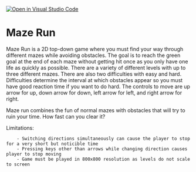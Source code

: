 [![Open in Visual Studio Code](https://classroom.github.com/assets/open-in-vscode-f059dc9a6f8d3a56e377f745f24479a46679e63a5d9fe6f495e02850cd0d8118.svg)](https://classroom.github.com/online_ide?assignment_repo_id=6696603&assignment_repo_type=AssignmentRepo)
# Maze Run
Maze Run is a 2D top-down game where you must find your way through different mazes while avoiding obstacles. The goal is to reach the green goal at the end of each maze without getting hit once as you only have one life as quickly as possible. There are a variety of different levels with up to three different mazes. There are also two difficulties with easy and hard. Difficulties determine the interval at which obstacles appear so you must have good reaction time if you want to do hard. The controls to move are up arrow for up, down arrow for down, left arrow for left, and right arrow for right. 

Maze run combines the fun of normal mazes with obstacles that will try to ruin your time. How fast can you clear it?

Limitations:

        - Switching directions simultaneously can cause the player to stop for a very short but noticible time
        - Pressing keys other than arrows while changing direction causes player to stop moving
        - Game must be played in 800x800 resolution as levels do not scale to screen  

